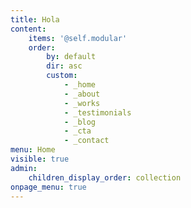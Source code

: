 ```yaml
---
title: Hola
content:
    items: '@self.modular'
    order:
        by: default
        dir: asc
        custom:
            - _home
            - _about
            - _works
            - _testimonials
            - _blog
            - _cta
            - _contact
menu: Home
visible: true
admin:
    children_display_order: collection
onpage_menu: true
---
```


